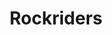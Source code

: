 ---
title: Rockriders
slug: "rockriders"
description: De opdracht hield in dat er een banner voor de Facebook groep van de klas moest worden gemaakt.
type: "extern"
members:
    - name: "Jonas Dermul"
      direction: "Cross-Media Ontwerp"
      subdirection: "Graphic Design"
      disk: "2e Schijf"
thumbnail:
    url: "rockriders/thumb.png"
    alt: ""
    height: 1
    width: 1
    color: 3
images:
    - url: "fb-banner/1.gif"
      alt: "Started with an idea, worked out a sketch and digitalized it."
    - url: "fb-banner/2.gif"
      alt: "Picked the colors and filled in the shades."
    - url: "fb-banner/3.gif"
      alt: "And finally I made the guy who owns the cinema and made him put up the letters of the movie."
    - url: "fb-banner/4.gif"
created: 20/01/2017
order: 3
---